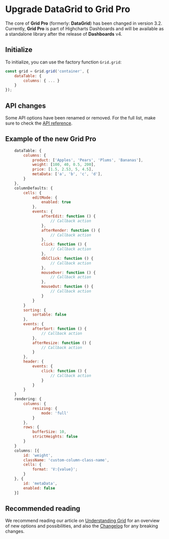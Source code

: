 # Upgrade DataGrid to Grid Pro
The core of **Grid Pro** (formerly: **DataGrid**) has been changed in version 3.2. Currently, **Grid Pro** is part of Highcharts Dashboards and will be available as a standalone library after the release of **Dashboards** v4.

## Initialize
To initialize, you can use the factory function `Grid.grid`:

```js
const grid = Grid.grid('container', {
    dataTable: {
        columns: { ... }
    }
});
```

## API changes
Some API options have been renamed or removed. For the full list, make sure to check the [API reference](https://api.highcharts.com/dashboards/).

## Example of the new Grid Pro

```js
    dataTable: {
        columns: {
            product: ['Apples', 'Pears', 'Plums', 'Bananas'],
            weight: [100, 40, 0.5, 200],
            price: [1.5, 2.53, 5, 4.5],
            metaData: ['a', 'b', 'c', 'd'],
        }
    },
    columnDefaults: {
        cells: {
            editMode: {
                enabled: true
            },
            events: {
                afterEdit: function () {
                    // Callback action
                },
                afterRender: function () {
                    // Callback action
                },
                click: function () {
                    // Callback action
                },
                dblClick: function () {
                    // Callback action
                },
                mouseOver: function () {
                    // Callback action
                },
                mouseOut: function () {
                    // Callback action
                }
            }
        }
        sorting: {
            sortable: false
        },
        events: {
            afterSort: function () {
                // Callback action
            },
            afterResize: function () {
                // Callback action
            }
        },
        header: {
            events: {
                click: function () {
                    // Callback action
                }
            }
        }
    }
    rendering: {
        columns: {
            resizing: {
                mode: 'full'
            }
        },
        rows: {
            bufferSize: 10,
            strictHeights: false
        }
    }
    columns: [{
        id: 'weight',
        className: 'custom-column-class-name',
        cells: {
            format: 'V:{value}';
        }
    }, {
        id: 'metaData',
        enabled: false
    }]
```

## Recommended reading
We recommend reading our article on [Understanding Grid](https://www.highcharts.com/docs/grid/understanding-grid) for an overview of new options and possibilities, and also the [Changelog](https://www.highcharts.com/changelog/#highcharts-dashboards) for any breaking changes.
